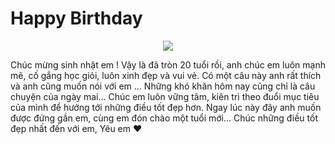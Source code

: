 # Happy Birthday 




<p align="center">
  <img src="https://github.com/HuynhThiNgocGiau/27102022/blob/main/abc.jpg" />
</p>
Chúc mừng sinh nhật em ! Vậy là đã tròn 20 tuổi rồi, anh chúc em luôn mạnh mẽ, cố gắng học giỏi, luôn xinh đẹp và vui vẻ. 
Có một câu này anh rất thích và anh cũng muốn nói với em ... Những khó khăn hôm nay cũng chỉ là câu chuyện của ngày mai...
Chúc em luôn vững tâm, kiên trì theo đuổi mục tiêu của mình để hướng tới những điều tốt đẹp hơn. 
Ngay lúc này đây anh muốn được đứng gần em, cùng em đón chào một tuổi mới... Chúc những điều tốt đẹp nhất đến với em, Yêu em ❤️
